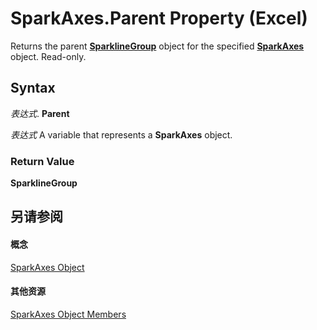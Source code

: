 
# SparkAxes.Parent Property (Excel)

Returns the parent  **[SparklineGroup](cc694d97-a3d3-3473-2e37-0ede67b97680.md)** object for the specified **[SparkAxes](bcd36a3c-772e-3317-b22e-27447ce23e5b.md)** object. Read-only.


## Syntax

 _表达式_. **Parent**

 _表达式_ A variable that represents a **SparkAxes** object.


### Return Value

 **SparklineGroup**


## 另请参阅


#### 概念


[SparkAxes Object](bcd36a3c-772e-3317-b22e-27447ce23e5b.md)
#### 其他资源


[SparkAxes Object Members](http://msdn.microsoft.com/library/0b900e96-187c-04ff-e78b-d664c322c2c5%28Office.15%29.aspx)